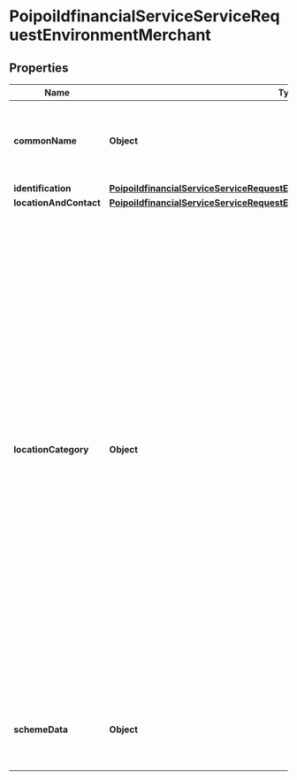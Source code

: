 # PoipoiIdfinancialServiceServiceRequestEnvironmentMerchant

## Properties
Name | Type | Description | Notes
------------ | ------------- | ------------- | -------------
**commonName** | **Object** | Specifies a character string with a maximum length of 70characters.&lt;br/&gt; |  [optional]
**identification** | [**PoipoiIdfinancialServiceServiceRequestEnvironmentMerchantIdentification**](PoipoiIdfinancialServiceServiceRequestEnvironmentMerchantIdentification.md) |  |  [optional]
**locationAndContact** | [**PoipoiIdfinancialServiceServiceRequestEnvironmentMerchantLocationAndContact**](PoipoiIdfinancialServiceServiceRequestEnvironmentMerchantLocationAndContact.md) |  |  [optional]
**locationCategory** | **Object** | Indicates the type of integration of the POI terminal in the sale environment.&lt;br/&gt;- **ABRD: Aboard**  : *Aboard is used when the sale is done in a vehicle (e.g a bus, train, ship, airplane,  taxi, etc).*&lt;br/&gt;- **NMDC: Nomadic**  : *Nomadic is used when the merchant is traveling to different locations (e.g fair or  sport events, home delivery, food truck).*&lt;br/&gt;- **FIXD: PhysicalShop**  : *Fixed location, for example in a shop.*&lt;br/&gt;- **VIRT: VirtualShop**  : *Virtual Shop is used for any ecommerce solution.*&lt;br/&gt; |  [optional]
**schemeData** | **Object** | Specifies a character string with a maximum length of 140 characters.&lt;br/&gt; |  [optional]
